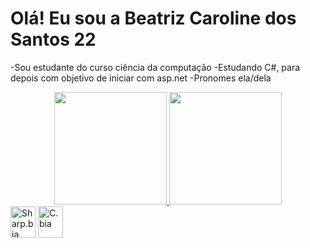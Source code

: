 # Olá! Eu sou a Beatriz Caroline dos Santos 22 
-Sou estudante do curso ciência da computação
-Estudando C#, para depois com objetivo de iniciar com asp.net
-Pronomes ela/dela
<div align="center">
  <a href="https://github.com/Beatrizcsantos22">
    <img height="180em" src="https://github-readme-stats.vercel.app/api?username=Beatrizcsantos22&show_icons=true&theme=dracula&include_all_commits=false&count_private=false"/>
    <img height="180em" src="https://github-readme-stats.vercel.app/api/top-langs/?username=Beatrizcsantos22&layout=compact&langs_count=7&theme=dracula"/>
  </a>
</div>

<div style="display: inline-block">
  <img align="center" alt="Sharp.bia" height="50" width="40" src="https://devicon-website.vercel.app/api/csharp/original.svg">
  <img align="center" alt="C.bia" height="50" width="40" src="https://devicon-website.vercel.app/api/c/original.svg">

</div>


            
          











